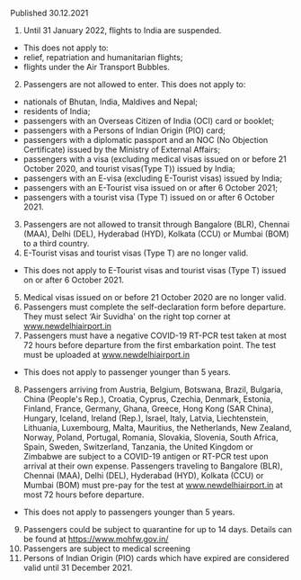 Published 30.12.2021
1. Until 31 January 2022, flights to India are suspended.
- This does not apply to:
- relief, repatriation and humanitarian flights;
- flights under the Air Transport Bubbles.
2. Passengers are not allowed to enter.
This does not apply to:
- nationals of Bhutan, India, Maldives and Nepal;
- residents of India;
- passengers with an Overseas Citizen of India (OCI) card or booklet;
- passengers with a Persons of Indian Origin (PIO) card;
- passengers with a diplomatic passport and an NOC (No Objection Certificate) issued by the Ministry of External Affairs;
- passengers with a visa (excluding medical visas issued on or before 21 October 2020, and tourist visas(Type T)) issued by India;
- passengers with an E-visa (excluding E-Tourist visas) issued by India;
- passengers with an E-Tourist visa issued on or after 6 October 2021;
- passengers with a tourist visa (Type T) issued on or after 6 October 2021.
3. Passengers are not allowed to transit through Bangalore (BLR), Chennai (MAA), Delhi (DEL), Hyderabad (HYD), Kolkata (CCU) or Mumbai (BOM) to a third country.
4. E-Tourist visas and tourist visas (Type T) are no longer valid.
- This does not apply to E-Tourist visas and tourist visas (Type T) issued on or after 6 October 2021.
5. Medical visas issued on or before 21 October 2020 are no longer valid.
6. Passengers must complete the self-declaration form before departure. They must select ‘Air Suvidha' on the right top corner at <a href="http://www.newdelhiairport.in">www.newdelhiairport.in</a>
7. Passengers must have a negative COVID-19 RT-PCR test taken at most 72 hours before departure from the first embarkation point. The test must be uploaded at <a href="http://www.newdelhiairport.in">www.newdelhiairport.in</a>
- This does not apply to passenger younger than 5 years.
8. Passengers arriving from Austria, Belgium, Botswana, Brazil, Bulgaria, China (People's Rep.), Croatia, Cyprus, Czechia, Denmark, Estonia, Finland, France, Germany, Ghana, Greece, Hong Kong (SAR China), Hungary, Iceland, Ireland (Rep.), Israel, Italy, Latvia, Liechtenstein, Lithuania, Luxembourg, Malta, Mauritius, the Netherlands, New Zealand, Norway, Poland, Portugal, Romania, Slovakia, Slovenia, South Africa, Spain, Sweden, Switzerland, Tanzania, the United Kingdom or Zimbabwe are subject to a COVID-19 antigen or RT-PCR test upon arrival at their own expense. Passengers traveling to Bangalore (BLR), Chennai (MAA), Delhi (DEL), Hyderabad (HYD), Kolkata (CCU) or Mumbai (BOM) must pre-pay for the test at <a href="http://www.newdelhiairport.in">www.newdelhiairport.in</a> at most 72 hours before departure.
- This does not apply to passengers younger than 5 years.
9. Passengers could be subject to quarantine for up to 14 days. Details can be found at <a href="https://www.mohfw.gov.in/">https://www.mohfw.gov.in/</a>
10. Passengers are subject to medical screening
11. Persons of Indian Origin (PIO) cards which have expired are considered valid until 31 December 2021.
